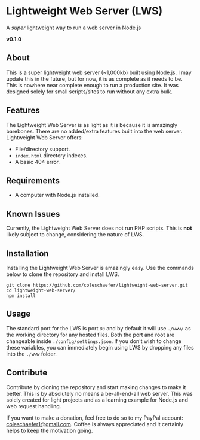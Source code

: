 Lightweight Web Server (LWS)
=========

A _super_ lightweight way to run a web server in Node.js

**v0.1.0**

## About
This is a super lightweight web server (~1,000kb) built using Node.js.
I may update this in the future, but for now, it is as complete as it
needs to be. This is nowhere near complete enough to run a production
site. It was designed solely for small scripts/sites to run without any
extra bulk.

## Features
The Lightweight Web Server is as light as it is because it is amazingly
barebones. There are no added/extra features built into the web server.
Lightweight Web Server offers:
* File/directory support.
* `index.html` directory indexes.
* A basic 404 error.

## Requirements
* A computer with Node.js installed.

## Known Issues
Currently, the Lightweight Web Server does not run PHP scripts. This is
**not** likely subject to change, considering the nature of LWS.

## Installation 
Installing the Lightweight Web Server is amazingly easy.
Use the commands below to clone the repository and install LWS.

	git clone https://github.com/coleschaefer/lightweight-web-server.git
    cd lightweight-web-server/
    npm install
    
    
## Usage

The standard port for the LWS is port `80` and by default it will use
`./www/` as the working directory for any hosted files. Both the port
and root are changeable inside `./config/settings.json`. If you don't
wish to change these variables, you can immediately begin using LWS by
dropping any files into the `./www` folder.

## Contribute

Contribute by cloning the repository and start making changes to make
it better. This is by absolutely no means a be-all-end-all web server.
This was solely created for light projects and as a learning example
for Node.js and web request handling.

If you want to make a donation, feel free to do so to my PayPal account: coleschaefer1@gmail.com.
Coffee is always appreciated and it certainly helps to keep the motivation going.
